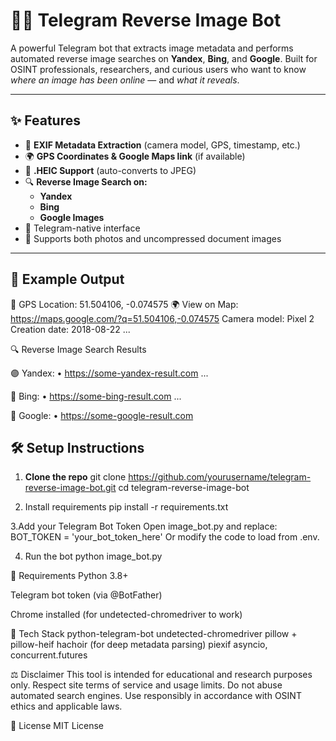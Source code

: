 # 🕵️‍♂️ Telegram Reverse Image Bot

A powerful Telegram bot that extracts image metadata and performs automated reverse image searches on **Yandex**, **Bing**, and **Google**. Built for OSINT professionals, researchers, and curious users who want to know *where an image has been online* — and *what it reveals*.

---

## ✨ Features

- 🧠 **EXIF Metadata Extraction** (camera model, GPS, timestamp, etc.)
- 🌍 **GPS Coordinates & Google Maps link** (if available)
- 🧪 **.HEIC Support** (auto-converts to JPEG)
- 🔍 **Reverse Image Search on:**
  - **Yandex**
  - **Bing**
  - **Google Images**
- 📸 Telegram-native interface
- 📁 Supports both photos and uncompressed document images

---

## 📸 Example Output

📍 GPS Location: 51.504106, -0.074575
🌍 View on Map: https://maps.google.com/?q=51.504106,-0.074575
Camera model: Pixel 2
Creation date: 2018-08-22
...

🔍 Reverse Image Search Results

🟣 Yandex: • https://some-yandex-result.com ...

🔵 Bing: • https://some-bing-result.com ...

🔴 Google: • https://some-google-result.com


## 🛠️ Setup Instructions

1. **Clone the repo**
   git clone https://github.com/yourusername/telegram-reverse-image-bot.git
   cd telegram-reverse-image-bot
   
3. Install requirements
pip install -r requirements.txt

3.Add your Telegram Bot Token
Open image_bot.py and replace:
BOT_TOKEN = 'your_bot_token_here'
Or modify the code to load from .env.

4. Run the bot
python image_bot.py

🧪 Requirements
Python 3.8+

Telegram bot token (via @BotFather)

Chrome installed (for undetected-chromedriver to work)

🧰 Tech Stack
python-telegram-bot
undetected-chromedriver
pillow + pillow-heif
hachoir (for deep metadata parsing)
piexif
asyncio, concurrent.futures

⚖️ Disclaimer
This tool is intended for educational and research purposes only.
Respect site terms of service and usage limits. Do not abuse automated search engines.
Use responsibly in accordance with OSINT ethics and applicable laws.

📄 License
MIT License
